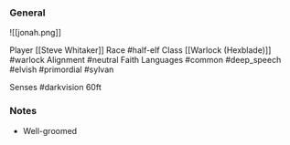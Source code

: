 
### General
![[jonah.png]]

Player [[Steve Whitaker]]
Race #half-elf
Class [[Warlock (Hexblade)]] #warlock
Alignment #neutral
Faith
Languages #common #deep_speech #elvish #primordial #sylvan

Senses
#darkvision 60ft

### Notes
- Well-groomed